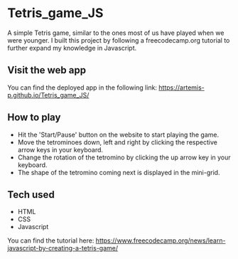 # Tetris_game_JS
A simple Tetris game, similar to the ones most of us have played when we were younger. I built this project by following a freecodecamp.org tutorial to further expand my knowledge in Javascript. 

## Visit the web app
You can find the deployed app in the following link: https://artemis-p.github.io/Tetris_game_JS/

## How to play
- Hit the 'Start/Pause' button on the website to start playing the game.
- Move the tetrominoes down, left and right by clicking the respective arrow keys in your keyboard.
- Change the rotation of the tetromino by clicking the up arrow key in your keyboard.
- The shape of the tetromino coming next is displayed in the mini-grid.

## Tech used
- HTML
- CSS
- Javascript

You can find the tutorial here: https://www.freecodecamp.org/news/learn-javascript-by-creating-a-tetris-game/

